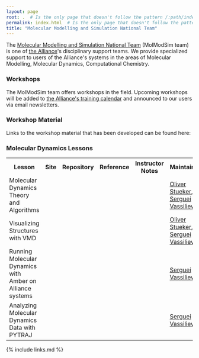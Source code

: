 ```yaml
---
layout: page
root: .  # Is the only page that doesn't follow the pattern /:path/index.html
permalink: index.html  # Is the only page that doesn't follow the pattern /:path/index.html
title: "Molecular Modelling and Simulation National Team"
---
```


The [Molecular Modelling and Simulation National Team]({{site.bst_site}}) (MolModSim team) is one of [the Alliance]({{site.alliance_site}})'s disciplinary support teams.
We provide specialized support to users of the Alliance's systems in the areas of Molecular Modelling, Molecular Dynamics, Computational Chemistry.

### Workshops

The MolModSim team offers workshops in the field. 
Upcoming workshops will be added to [the Alliance's training calendar](https://alliancecan.ca/en/services/advanced-research-computing/technical-support/training-calendar)
and announced to our users via email newsletters.

### Workshop Material

Links to the workshop material that has been developed can be found here:

### Molecular Dynamics Lessons

<table class="table table-striped" style="width: 100%; max-width: 100%">
  <tr>
    <th>Lesson</th>
    <th>Site</th>
    <th>Repository</th>
    <th>Reference</th>
    <th>Instructor Notes</th>
    <th>Maintainer(s)</th>
  </tr>

  <tr>
    <td id="theory">Molecular Dynamics Theory and Algorithms</td>
    <td><a href="{{site.github_io_url}}/molmodsim-md-theory-lesson-novice" target="_blank" class="icon-browser" title="MD theory Main Site"></a></td>
    <td><a    href="{{site.github_url}}/molmodsim-md-theory-lesson-novice" target="_blank" class="icon-github" title="MD theory GitHub Repo"></a></td>
    <td><a href="{{site.github_io_url}}/molmodsim-md-theory-lesson-novice/reference" target="_blank" class="icon-eye" title="MD theory Reference Guide"></a></td>
    <td><a href="{{site.github_io_url}}/molmodsim-md-theory-lesson-novice/guide/" target="_blank" class="icon-circle-with-plus" title="MD theory Instructor Notes"></a></td>
    <td>
        <a href="https://www.ace-net.ca/team/">Oliver Stueker</a>, 
        <a href="https://www.ace-net.ca/team/">Serguei Vassiliev</a>
    </td>
  </tr>

  <tr>
    <td id="vmd_viz">Visualizing Structures with VMD</td>
    <td><a href="{{site.github_io_url}}/molmodsim-vmd-visualization" target="_blank" class="icon-browser" title="VMD visualization Main Site"></a></td>
    <td><a    href="{{site.github_url}}/molmodsim-vmd-visualization" target="_blank" class="icon-github" title="VMD visualization GitHub Repo"></a></td>
    <td><a href="{{site.github_io_url}}/molmodsim-vmd-visualization/reference" target="_blank" class="icon-eye" title="VMD visualization Reference Guide"></a></td>
    <td><a href="{{site.github_io_url}}/molmodsim-vmd-visualization/guide/" target="_blank" class="icon-circle-with-plus" title="VMD visualization Instructor Notes"></a></td>
    <td>
        <a href="https://www.ace-net.ca/team/">Oliver Stueker</a>, 
        <a href="https://www.ace-net.ca/team/">Serguei Vassiliev</a>
    </td>
  </tr>

  <tr>
    <td id="amber">Running Molecular Dynamics with Amber on Alliance systems</td>
    <td><a href="{{site.github_io_url}}/molmodsim-amber-md-lesson" target="_blank" class="icon-browser" title="Running MD with Amber Main Site"></a></td>
    <td><a    href="{{site.github_url}}/molmodsim-amber-md-lesson" target="_blank" class="icon-github" title="Running MD with Amber GitHub Repo"></a></td>
    <td><a href="{{site.github_io_url}}/molmodsim-amber-md-lesson/reference" target="_blank" class="icon-eye" title="Running MD with Amber Reference Guide"></a></td>
    <td><a href="{{site.github_io_url}}/molmodsim-amber-md-lesson/guide/" target="_blank" class="icon-circle-with-plus" title="Running MD with Amber Instructor Notes"></a></td>
    <td>
        <a href="https://www.ace-net.ca/team/">Serguei Vassiliev</a>
    </td>
  </tr>

  <tr>
    <td id="pytraj">Analyzing Molecular Dynamics Data with PYTRAJ</td>
    <td><a href="{{site.github_io_url}}/molmodsim-pytraj-analysis" target="_blank" class="icon-browser" title="Analyzing MD data with PYTRAJ Main Site"></a></td>
    <td><a    href="{{site.github_url}}/molmodsim-pytraj-analysis" target="_blank" class="icon-github" title="Analyzing MD data with PYTRAJ GitHub Repo"></a></td>
    <td><a href="{{site.github_io_url}}/molmodsim-pytraj-analysis/reference" target="_blank" class="icon-eye" title="Analyzing MD data with PYTRAJ Reference Guide"></a></td>
    <td><a href="{{site.github_io_url}}/molmodsim-pytraj-analysis/guide/" target="_blank" class="icon-circle-with-plus" title="Analyzing MD data with PYTRAJ Instructor Notes"></a></td>
    <td>
        <a href="https://www.ace-net.ca/team/">Serguei Vassiliev</a>
    </td>
  </tr>


</table>

{% include links.md %}
